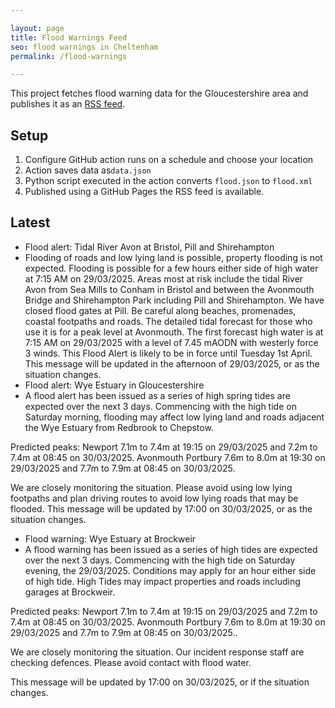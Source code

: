 ```yaml
---

layout: page
title: Flood Warnings Feed
seo: flood warnings in Cheltenham
permalink: /flood-warnings

---
```


This project fetches flood warning data for the Gloucestershire area and publishes it as an [RSS feed](/flood.xml).

## Setup

1. Configure GitHub action runs on a schedule and choose your location
2. Action saves data as`data.json`
3. Python script executed in the action converts `flood.json` to `flood.xml`
4. Published using a GitHub Pages the RSS feed is available.

## Latest

<!-- flood_marker starts -->
- Flood alert: Tidal River Avon at Bristol, Pill and Shirehampton
- Flooding of roads and low lying land is possible, property flooding is not expected.
Flooding is possible for a few hours either side of high water at 7:15 AM on 29/03/2025.
Areas most at risk include the tidal River Avon from Sea Mills to Conham in Bristol and between the Avonmouth Bridge and Shirehampton Park including Pill and Shirehampton.
We have closed flood gates at Pill.
Be careful along beaches, promenades, coastal footpaths and roads.
The detailed tidal forecast for those who use it is for a peak level at Avonmouth. The first forecast high water is at 7:15 AM on 29/03/2025 with a level of 7.45 mAODN with westerly force 3 winds. This Flood Alert is likely to be in force until Tuesday 1st April.
This message will be updated in the afternoon of 29/03/2025, or as the situation changes.
- Flood alert: Wye Estuary in Gloucestershire
-  A flood alert has been issued as a series of high spring tides are expected over the next 3 days. Commencing with the high tide on Saturday morning, flooding may affect low lying land and roads adjacent the Wye Estuary from Redbrook to Chepstow. 

Predicted peaks: Newport 7.1m to 7.4m at 19:15 on 29/03/2025 and 7.2m to 7.4m at 08:45 on 30/03/2025.
Avonmouth Portbury 7.6m to 8.0m at 19:30 on 29/03/2025 and 7.7m to 7.9m at 08:45 on 30/03/2025.

 We are closely monitoring the situation.
 Please avoid using low lying footpaths and plan driving routes to avoid low lying roads that may be flooded. 
This message will be updated by 17:00 on 30/03/2025, or as the situation changes.

- Flood warning: Wye Estuary at Brockweir
-  A flood warning has been issued as a series of high tides are expected over the next 3 days. Commencing with the high tide on Saturday evening, the 29/03/2025. Conditions may apply for an hour either side of high tide. High Tides may impact properties and roads including garages at Brockweir. 

Predicted peaks: Newport 7.1m to 7.4m at 19:15 on 29/03/2025 and 7.2m to 7.4m at 08:45 on 30/03/2025.
Avonmouth Portbury 7.6m to 8.0m at 19:30 on 29/03/2025 and 7.7m to 7.9m at 08:45 on 30/03/2025.. 

We are closely monitoring the situation.
Our incident response staff are checking defences. Please avoid contact with flood water. 

This message will be updated by 17:00 on 30/03/2025, or if the situation changes.


<!-- flood_marker ends -->